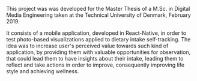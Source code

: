 This project was was developed for the Master Thesis of a M.Sc. in Digital Media Engineering taken at the Technical University of Denmark, February 2019.

It consists of a mobile application, developed in React-Native, in order to test photo-based visualizations applied to dietary intake self-tracking. The idea was to increase user's perceived value towards such kind of application, by providing them with valuable opportunities for observation, that could lead them to have insights about their intake, leading them to reflect and take actions in order to improve, consequently improving life style and achieving wellness.
